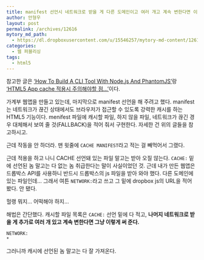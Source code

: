 ```yaml
---
title: manifest 선언시 네트워크로 받을 게 다른 도메인이고 여러 개고 계속 변한다면 이렇게 하면 된다
author: 안형우
layout: post
permalink: /archives/12616
mytory_md_path:
  - https://dl.dropboxusercontent.com/u/15546257/mytory-md-content/12616-manifest.md
categories:
  - 웹 퍼블리싱
tags:
  - html5
---
```

참고한 글은 [&#8216;How To Build A CLI Tool With Node.js And PhantomJS&#8217;][1]랑 [&#8216;HTML5 App cache 적용시 주의해야할 점…&#8217;][2]이다.

가계부 웹앱을 만들고 있는데, 마지막으로 manifest 선언을 해 주려고 했다. manifest는 네트워크가 끊긴 상태에서도 브라우저가 접근할 수 있도록 강력한 캐시를 하는 HTML5 기능이다. menifest 파일에 캐시할 파일, 하지 않을 파일, 네트워크가 끊긴 경우 대체해서 보여 줄 것(FALLBACK)을 적어 줘서 구현한다. 자세한 건 위의 글들을 참고하시고.

근데 작동을 안 하더라. 맨 윗줄에 `CACHE MANIFEST`라고 적는 걸 빼먹어서 그랬다.

근데 적용을 하고 나니 CACHE 선언돼 있는 파일 말고는 받아 오질 않는다. `CACHE:` 밑에 선언된 놈 말고는 다 없는 놈 취급한다는 말이 사실이었던 것. 근데 내가 만든 웹앱은 드롭박스 API를 사용하니 반드시 드롭박스의 js 파일을 받아 와야 했다. 다른 도메인에 있는 파일인데&#8230; 그래서 여튼 `NETWORK:`라고 쓰고 그 밑에 dropbox js의 URL을 적어 봤다. 안 됐다.

헐랭 뭐지&#8230; 어떡해야 하지&#8230;

해법은 간단했다. 캐시할 파일 목록은 `CACHE:` 선언 밑에 다 적고, **나머지 네트워크로 받을 게 추가로 여러 개 있고 계속 변한다면 그냥 이렇게 써 준다.**

    NETWORK:
    *
    

그러니까 캐시에 선언된 놈 말고는 다 잘 가져온다.

 [1]: http://coding.smashingmagazine.com/2014/02/12/build-cli-tool-nodejs-phantomjs/
 [2]: http://b.mytears.org/2010/09/2272